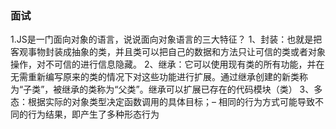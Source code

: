 ### 面试
1.JS是一门面向对象的语言，说说面向对象语言的三大特征？
        1、封装：也就是把客观事物封装成抽象的类，并且类可以把自己的数据和方法只让可信的类或者对象操作，对不可信的进行信息隐藏。
        2、继承：它可以使用现有类的所有功能，并在无需重新编写原来的类的情况下对这些功能进行扩展。通过继承创建的新类称为“子类”，被继承的类称为“父类”。继承可以扩展已存在的代码模块（类）
        3、多态：根据实际的对象类型决定函数调用的具体目标；– 相同的行为方式可能导致不同的行为结果，即产生了多种形态行为
